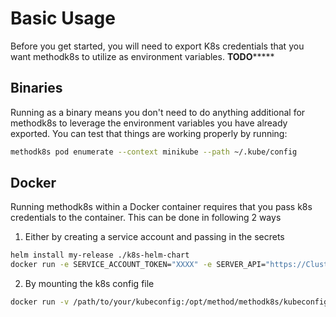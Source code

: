 # Basic Usage

Before you get started, you will need to export K8s credentials that you want methodk8s to utilize as environment variables. 
**********TODO***************

## Binaries

Running as a binary means you don't need to do anything additional for methodk8s to leverage the environment variables you have already exported. You can test that things are working properly by running:

```bash
methodk8s pod enumerate --context minikube --path ~/.kube/config
```

## Docker

Running methodk8s within a Docker container requires that you pass k8s credentials to the container. This can be done in following 2 ways
1. Either by creating a service account and passing in the secrets

```bash
helm install my-release ./k8s-helm-chart
docker run -e SERVICE_ACCOUNT_TOKEN="XXXX" -e SERVER_API="https://ClusterURL.com" -e CA_CERT="XXXX" methodsecurity/methodk8s
```

2. By mounting the k8s config file

```bash
docker run -v /path/to/your/kubeconfig:/opt/method/methodk8s/kubeconfig methodsecurity/methodk8s
```
